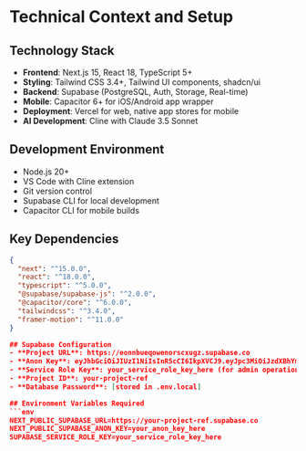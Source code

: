 # Technical Context and Setup

## Technology Stack
- **Frontend**: Next.js 15, React 18, TypeScript 5+
- **Styling**: Tailwind CSS 3.4+, Tailwind UI components, shadcn/ui
- **Backend**: Supabase (PostgreSQL, Auth, Storage, Real-time)
- **Mobile**: Capacitor 6+ for iOS/Android app wrapper
- **Deployment**: Vercel for web, native app stores for mobile
- **AI Development**: Cline with Claude 3.5 Sonnet

## Development Environment
- Node.js 20+
- VS Code with Cline extension
- Git version control
- Supabase CLI for local development
- Capacitor CLI for mobile builds

## Key Dependencies
```json
{
  "next": "^15.0.0",
  "react": "^18.0.0",
  "typescript": "^5.0.0",
  "@supabase/supabase-js": "^2.0.0",
  "@capacitor/core": "^6.0.0",
  "tailwindcss": "^3.4.0",
  "framer-motion": "^11.0.0"
}

## Supabase Configuration
- **Project URL**: https://eonnbueqowenorscxugz.supabase.co
- **Anon Key**: eyJhbGciOiJIUzI1NiIsInR5cCI6IkpXVCJ9.eyJpc3MiOiJzdXBhYmFzZSIsInJlZiI6ImVvbm5idWVxb3dlbm9yc2N4dWd6Iiwicm9sZSI6ImFub24iLCJpYXQiOjE3NTU1NTU3MzUsImV4cCI6MjA3MTEzMTczNX0.Vqwr9rr3D6a0h1RX5XE_2eeJaoW19HN7sVtyaYSEgWE
- **Service Role Key**: your_service_role_key_here (for admin operations)
- **Project ID**: your-project-ref
- **Database Password**: [stored in .env.local]

## Environment Variables Required
```env
NEXT_PUBLIC_SUPABASE_URL=https://your-project-ref.supabase.co
NEXT_PUBLIC_SUPABASE_ANON_KEY=your_anon_key_here
SUPABASE_SERVICE_ROLE_KEY=your_service_role_key_here
